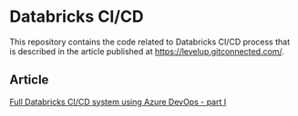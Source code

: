 # Databricks CI/CD 

This repository contains the code related to Databricks CI/CD process that is described in the article published at https://levelup.gitconnected.com/.

## Article


[Full Databricks CI/CD system using Azure DevOps - part I](https://levelup.gitconnected.com/databricks-ci-cd-using-azure-devops-part-i-ci-e9cacd89b6c2)
